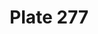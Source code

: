 ---
pid: '277'
an: '9'
title: Plate 277
rev_year: 
_date: '1801'
caption: Costume Paré.
translation: Dressy costume.
student: Barthélemy Glama
keywords: "[ Paré, Maculin ]"
permalink: /plates/277/
layout: plate-page
---